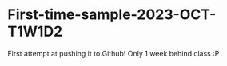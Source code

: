 # First-time-sample-2023-OCT-T1W1D2
First attempt at pushing it to Github! Only 1 week behind class :P 
